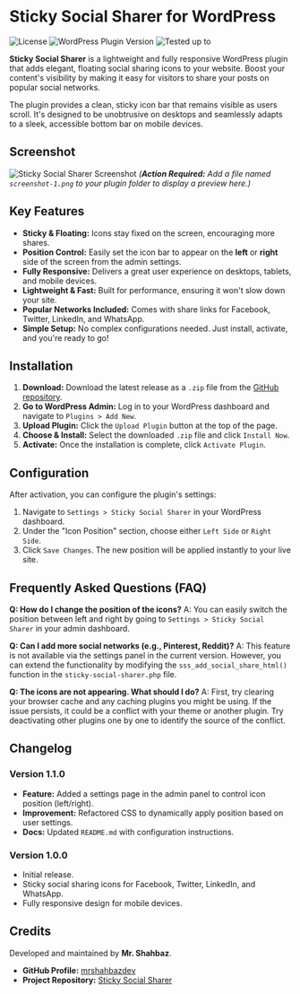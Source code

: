# Sticky Social Sharer for WordPress

![License](https://img.shields.io/badge/license-GPL--2.0%20or%20later-blue.svg)
![WordPress Plugin Version](https://img.shields.io/badge/version-1.1.0-brightgreen.svg)
![Tested up to](https://img.shields.io/badge/WordPress-6.8-blue.svg)

**Sticky Social Sharer** is a lightweight and fully responsive WordPress plugin that adds elegant, floating social sharing icons to your website. Boost your content's visibility by making it easy for visitors to share your posts on popular social networks.

The plugin provides a clean, sticky icon bar that remains visible as users scroll. It's designed to be unobtrusive on desktops and seamlessly adapts to a sleek, accessible bottom bar on mobile devices.

## Screenshot

![Sticky Social Sharer Screenshot](screenshot-1.png "Desktop and Mobile View of the Plugin")
*(**Action Required:** Add a file named `screenshot-1.png` to your plugin folder to display a preview here.)*

## Key Features

* **Sticky & Floating:** Icons stay fixed on the screen, encouraging more shares.
* **Position Control:** Easily set the icon bar to appear on the **left** or **right** side of the screen from the admin settings.
* **Fully Responsive:** Delivers a great user experience on desktops, tablets, and mobile devices.
* **Lightweight & Fast:** Built for performance, ensuring it won't slow down your site.
* **Popular Networks Included:** Comes with share links for Facebook, Twitter, LinkedIn, and WhatsApp.
* **Simple Setup:** No complex configurations needed. Just install, activate, and you're ready to go!

## Installation

1.  **Download:** Download the latest release as a `.zip` file from the [GitHub repository](https://github.com/mrshahbazdev/sticky-social-sharer/releases).
2.  **Go to WordPress Admin:** Log in to your WordPress dashboard and navigate to `Plugins > Add New`.
3.  **Upload Plugin:** Click the `Upload Plugin` button at the top of the page.
4.  **Choose & Install:** Select the downloaded `.zip` file and click `Install Now`.
5.  **Activate:** Once the installation is complete, click `Activate Plugin`.

## Configuration

After activation, you can configure the plugin's settings:
1.  Navigate to `Settings > Sticky Social Sharer` in your WordPress dashboard.
2.  Under the "Icon Position" section, choose either `Left Side` or `Right Side`.
3.  Click `Save Changes`. The new position will be applied instantly to your live site.

## Frequently Asked Questions (FAQ)

**Q: How do I change the position of the icons?**
A: You can easily switch the position between left and right by going to `Settings > Sticky Social Sharer` in your admin dashboard.

**Q: Can I add more social networks (e.g., Pinterest, Reddit)?**
A: This feature is not available via the settings panel in the current version. However, you can extend the functionality by modifying the `sss_add_social_share_html()` function in the `sticky-social-sharer.php` file.

**Q: The icons are not appearing. What should I do?**
A: First, try clearing your browser cache and any caching plugins you might be using. If the issue persists, it could be a conflict with your theme or another plugin. Try deactivating other plugins one by one to identify the source of the conflict.

## Changelog

### Version 1.1.0
* **Feature:** Added a settings page in the admin panel to control icon position (left/right).
* **Improvement:** Refactored CSS to dynamically apply position based on user settings.
* **Docs:** Updated `README.md` with configuration instructions.

### Version 1.0.0
* Initial release.
* Sticky social sharing icons for Facebook, Twitter, LinkedIn, and WhatsApp.
* Fully responsive design for mobile devices.

## Credits

Developed and maintained by **Mr. Shahbaz**.
* **GitHub Profile:** [mrshahbazdev](https://github.com/mrshahbazdev)
* **Project Repository:** [Sticky Social Sharer](https://github.com/mrshahbazdev/sticky-social-sharer)